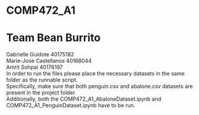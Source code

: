# COMP472_A1
# Team Bean Burrito
Gabrielle Guidote 40175182  <br>
Marie-Jose Castellanos 40168044  <br>
Amrit Sohpal 40176197 
<br>
In order to run the files please place  the necessary datasets in the same folder as the runnable script. <br>
Specifically, make sure that both penguin.csv and abalone.csv datasets are present in the project folder. <br>
Additionally, both the COMP472_A1_AbaloneDataset.ipynb and COMP472_A1_PenguinDataset.ipynb have to be run.
